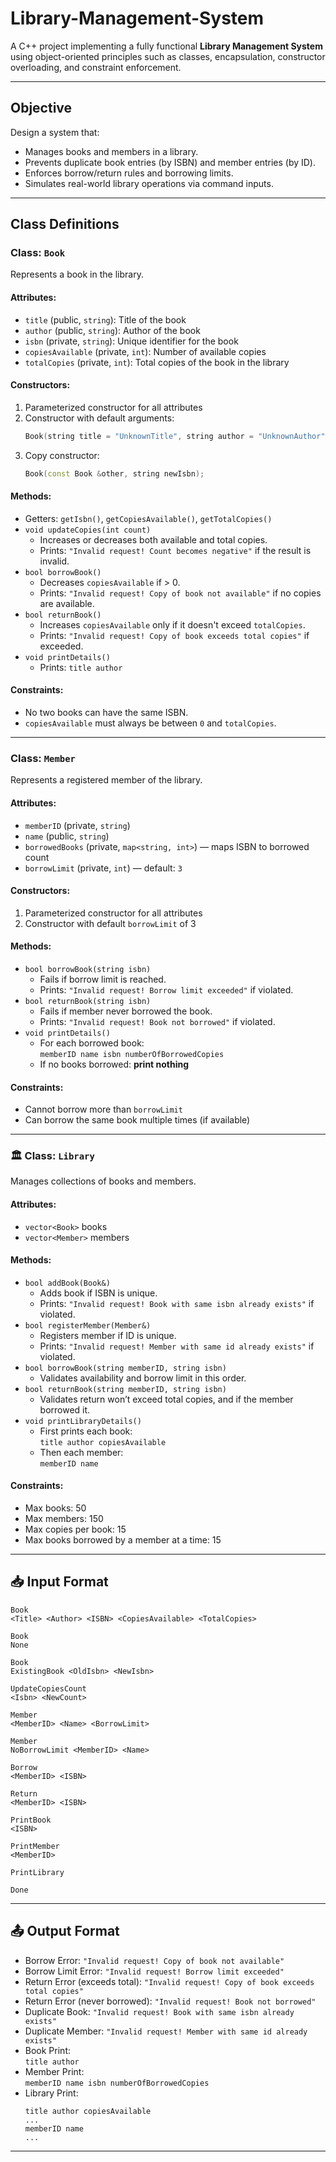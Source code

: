 # Library-Management-System

A C++ project implementing a fully functional **Library Management System** using object-oriented principles such as classes, encapsulation, constructor overloading, and constraint enforcement.

---

## Objective

Design a system that:

- Manages books and members in a library.
- Prevents duplicate book entries (by ISBN) and member entries (by ID).
- Enforces borrow/return rules and borrowing limits.
- Simulates real-world library operations via command inputs.

---

## Class Definitions

### Class: `Book`

Represents a book in the library.

#### Attributes:
- `title` (public, `string`): Title of the book
- `author` (public, `string`): Author of the book
- `isbn` (private, `string`): Unique identifier for the book
- `copiesAvailable` (private, `int`): Number of available copies
- `totalCopies` (private, `int`): Total copies of the book in the library

#### Constructors:
1. Parameterized constructor for all attributes
2. Constructor with default arguments:
   ```cpp
   Book(string title = "UnknownTitle", string author = "UnknownAuthor", string isbn = "ISBN", int copiesAvailable = 0, int totalCopies = 5);
   ```
3. Copy constructor:
   ```cpp
   Book(const Book &other, string newIsbn);
   ```

#### Methods:
- Getters: `getIsbn()`, `getCopiesAvailable()`, `getTotalCopies()`
- `void updateCopies(int count)`  
  - Increases or decreases both available and total copies.
  - Prints: `"Invalid request! Count becomes negative"` if the result is invalid.
- `bool borrowBook()`  
  - Decreases `copiesAvailable` if > 0.  
  - Prints: `"Invalid request! Copy of book not available"` if no copies are available.
- `bool returnBook()`  
  - Increases `copiesAvailable` only if it doesn't exceed `totalCopies`.  
  - Prints: `"Invalid request! Copy of book exceeds total copies"` if exceeded.
- `void printDetails()`  
  - Prints: `title author`

#### Constraints:
- No two books can have the same ISBN.
- `copiesAvailable` must always be between `0` and `totalCopies`.

---

### Class: `Member`

Represents a registered member of the library.

#### Attributes:
- `memberID` (private, `string`)
- `name` (public, `string`)
- `borrowedBooks` (private, `map<string, int>`) — maps ISBN to borrowed count
- `borrowLimit` (private, `int`) — default: `3`

#### Constructors:
1. Parameterized constructor for all attributes
2. Constructor with default `borrowLimit` of 3

#### Methods:
- `bool borrowBook(string isbn)`  
  - Fails if borrow limit is reached.  
  - Prints: `"Invalid request! Borrow limit exceeded"` if violated.
- `bool returnBook(string isbn)`  
  - Fails if member never borrowed the book.  
  - Prints: `"Invalid request! Book not borrowed"` if violated.
- `void printDetails()`  
  - For each borrowed book:  
    `memberID name isbn numberOfBorrowedCopies`  
  - If no books borrowed: **print nothing**

#### Constraints:
- Cannot borrow more than `borrowLimit`
- Can borrow the same book multiple times (if available)

---

### 🏛️ Class: `Library`

Manages collections of books and members.

#### Attributes:
- `vector<Book>` books
- `vector<Member>` members

#### Methods:
- `bool addBook(Book&)`  
  - Adds book if ISBN is unique.  
  - Prints: `"Invalid request! Book with same isbn already exists"` if violated.
- `bool registerMember(Member&)`  
  - Registers member if ID is unique.  
  - Prints: `"Invalid request! Member with same id already exists"` if violated.
- `bool borrowBook(string memberID, string isbn)`  
  - Validates availability and borrow limit in this order.
- `bool returnBook(string memberID, string isbn)`  
  - Validates return won’t exceed total copies, and if the member borrowed it.
- `void printLibraryDetails()`  
  - First prints each book:  
    `title author copiesAvailable`  
  - Then each member:  
    `memberID name`

#### Constraints:
- Max books: 50
- Max members: 150
- Max copies per book: 15
- Max books borrowed by a member at a time: 15

---

## 📥 Input Format

```
Book
<Title> <Author> <ISBN> <CopiesAvailable> <TotalCopies>

Book
None

Book
ExistingBook <OldIsbn> <NewIsbn>

UpdateCopiesCount
<Isbn> <NewCount>

Member
<MemberID> <Name> <BorrowLimit>

Member
NoBorrowLimit <MemberID> <Name>

Borrow
<MemberID> <ISBN>

Return
<MemberID> <ISBN>

PrintBook
<ISBN>

PrintMember
<MemberID>

PrintLibrary

Done
```

---

## 📤 Output Format

- Borrow Error: `"Invalid request! Copy of book not available"`
- Borrow Limit Error: `"Invalid request! Borrow limit exceeded"`
- Return Error (exceeds total): `"Invalid request! Copy of book exceeds total copies"`
- Return Error (never borrowed): `"Invalid request! Book not borrowed"`
- Duplicate Book: `"Invalid request! Book with same isbn already exists"`
- Duplicate Member: `"Invalid request! Member with same id already exists"`
- Book Print:  
  `title author`
- Member Print:  
  `memberID name isbn numberOfBorrowedCopies`
- Library Print:
  ```
  title author copiesAvailable
  ...
  memberID name
  ...
  ```

---

